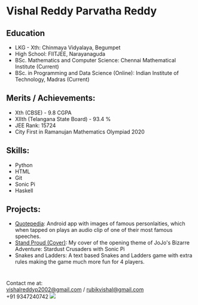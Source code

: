 # Vishal Reddy Parvatha Reddy
## Education
* LKG - Xth: Chinmaya Vidyalaya, Begumpet
* High School: FIITJEE, Narayanaguda 
* BSc. Mathematics and Computer Science: Chennai Mathematical Institute (Current)
* BSc. in Programming and Data Science (Online): Indian Institute of Technology, Madras (Current)

## Merits / Achievements:
* Xth (CBSE) - 9.8 CGPA
* XIIth (Telangana State Board) - 93.4 %
* JEE Rank: 15724
* City First in Ramanujan Mathematics Olympiad 2020

## Skills:
* Python
* HTML
* Git
* Sonic Pi
* Haskell

## Projects:
* [Quotepedia](https://en.wikipedia.org/wiki/List_of_speeches): Android app with images of famous personlaities, which when tapped on plays an audio clip of one of their most famous speeches.
* [Stand Proud (Cover)](https://www.google.com/url?sa=t&rct=j&q=&esrc=s&source=web&cd=&cad=rja&uact=8&ved=2ahUKEwjS47e3y-_0AhXqT2wGHRBUA2oQyCl6BAgHEAM&url=https%3A%2F%2Fwww.youtube.com%2Fwatch%3Fv%3Dit4koqzOwb0&usg=AOvVaw2CsyYYGIS980EsctDs6ZoV): My cover of the opening theme of JoJo's Bizarre Adventure: Stardust Crusaders with Sonic Pi
* Snakes and Ladders: A text based Snakes and Ladders game with extra rules making the game much more fun for 4 players.

#
Contact me at:  
vishalreddyp2002@gmail.com / rubikvishal@gmail.com   
+91 9347240742
[![](https://cdn.iconscout.com/icon/free/png-256/whatsapp-circle-1868968-1583132.png)](wa.me/919347240742)
